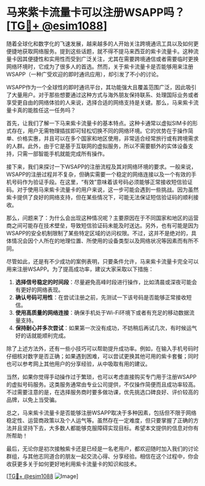# 马来紫卡流量卡可以注册WSAPP吗？[[TG💪+ @esim1088](https://t.me/s/esim1088)]

随着全球化和数字化的飞速发展，越来越多的人开始关注跨境通讯工具以及如何更便捷地获取网络服务。提到这些话题，就不得不提马来西亚的紫卡流量卡。这种流量卡因其便捷性和实用性而受到广泛关注，尤其在需要跨境通信或者需要临时更换网络环境时，它成为了很多人的首选。然而，关于紫卡流量卡是否能够用来注册WSAPP（一种广受欢迎的即时通讯应用），却引发了不小的讨论。

WSAPP作为一个全球性的即时通讯平台，其功能强大且覆盖范围广泛，因此吸引了大量用户。对于那些想要通过这种方式与海外朋友保持联系、处理国际业务或者享受更自由的网络体验的人来说，选择合适的网络支持是关键。那么，马来紫卡流量卡真的能胜任这一任务吗？

首先，让我们了解一下马来紫卡流量卡的基本特点。这种卡通常以虚拟SIM卡的形式存在，用户无需物理插拔即可轻松切换不同的网络环境。它的优势在于操作简单、价格实惠，并且可以在多个国家和地区使用，非常适合经常旅行或有跨境需求的人群。此外，由于它是基于互联网的虚拟服务，所以不需要额外的实体设备支持，只需一部智能手机就能完成所有操作。

接下来，我们来探讨一下WSAPP的注册流程及其对网络环境的要求。一般来说，WSAPP的注册过程并不复杂，但确实需要一个稳定的网络连接以及一个有效的手机号码作为验证手段。在这里，“有效”意味着该号码必须能够正常接收短信验证码。对于使用马来紫卡流量卡的用户来说，这一步可能会遇到一些挑战。因为虽然紫卡提供了良好的网络支持，但在某些情况下，可能无法保证短信验证码的顺利接收。

那么，问题来了：为什么会出现这种情况呢？主要原因在于不同国家和地区的运营商之间可能存在技术壁垒，导致短信验证码未能及时送达。另外，也有可能是因为WSAPP的安全机制限制了某些特定区域的访问权限。不过，这并不是绝对的，具体情况会因个人所在的地理位置、所使用的设备类型以及网络状况等因素而有所不同。

尽管如此，还是有不少成功的案例表明，只要条件允许，马来紫卡流量卡完全可以用来注册WSAPP。为了提高成功率，建议大家采取以下措施：

1. **选择信号稳定的时间段**：尽量避免高峰时段进行操作，比如清晨或深夜可能会有更好的网络表现。
2. **确认号码可用性**：在尝试注册之前，先测试一下该号码是否能够正常接收短信。
3. **使用高质量的网络连接**：确保手机处于Wi-Fi环境下或者有充足的移动数据流量支持。
4. **保持耐心并多次尝试**：如果第一次没有成功，不妨稍后再试几次，有时候运气好的话就能顺利完成。

除了上述方法外，还有一些小技巧可以帮助提升成功率。例如，在输入手机号码时仔细核对数字是否正确；如果遇到困难，可以尝试更换其他可用的紫卡套餐；同时也可以参考网上其他用户的分享经验，从中吸取有用的建议。

当然，如果你觉得手动操作过于繁琐，也可以考虑直接购买专门用于注册WSAPP的虚拟号码服务。这类服务通常由专业公司提供，不仅操作简便而且成功率较高。不过需要注意的是，在选择服务商时要多做功课，优先挑选口碑良好、评价较高的品牌，以免上当受骗。

总之，马来紫卡流量卡是否能够注册WSAPP取决于多种因素，包括但不限于网络稳定性、运营商政策以及个人运气等。虽然存在一定难度，但只要掌握了正确的方法并且坚持下去，大多数人都能够克服障碍实现目标。希望本文提供的信息对你有所帮助！

最后，无论你是初次接触紫卡还是已经是一名老用户，都欢迎随时加入我们的讨论群组，与其他志同道合的朋友一起交流心得、分享经验。相信在这个过程中，你会收获更多关于如何更好地利用紫卡流量卡的知识和技术。

[[TG💪+ @esim1088](https://t.me/s/esim1088) ![Image](https://i.postimg.cc/4NQfJmqS/Snipaste-2025-05-13-00-14-12.png)]